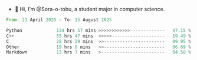 - 👋 Hi, I’m @Sora-o-tobu, a student major in computer science.

<!--START_SECTION:waka-->

```rust
From: 21 April 2025 - To: 15 August 2025

Python             134 hrs 57 mins >>>>>>>>>>>>-------------   47.15 %
C++                55 hrs 47 mins  >>>>>--------------------   19.49 %
C                  28 hrs 29 mins  >>-----------------------   09.95 %
Other              19 hrs 8 mins   >>-----------------------   06.69 %
Markdown           13 hrs 7 mins   >------------------------   04.58 %
```

<!--END_SECTION:waka-->

<!---
<img align='center' src='https://raw.githubusercontent.com/Sora-o-tobu/Sora-o-tobu/main/OneLastSora.png' width='410px'>
--->
<!---
Sora-o-tobu/Sora-o-tobu is a ✨ special ✨ repository because its `README.md` (this file) appears on your GitHub profile.
You can click the Preview link to take a look at your changes.
--->
